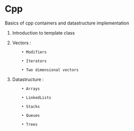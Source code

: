 # Cpp
Basics of cpp containers and datastructure implementation

1. Introduction to template class

2. Vectors : 

           • Modifiers 

           • Iterators 

           • Two dimensional vectors

3. Datastructure  :

           • Arrays 

           • LinkedLists 

           • Stacks 
 
           • Queues

           • Trees
